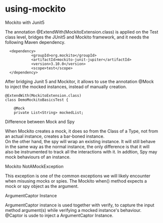 # using-mockito
Mockito with Junit5

The annotation @ExtendWith(MockitoExtension.class) is applied on the Test class level, bridges the JUnit5 and Mockito framework, and it needs the following Maven dependency.
````
  <dependency>
            <groupId>org.mockito</groupId>
            <artifactId>mockito-junit-jupiter</artifactId>
            <version>3.10.0</version>
            <scope>test</scope>
  </dependency>
 ````

After bridging Junit 5 and Mockitor, it allows to use the annotation @Mock to inject the mocked instances, instead of manually creation. 

````
@ExtendWith(MockitoExtension.class)
class DemoMockitoBasicsTest {

    @Mock
    private List<String> mockedList;
````

Difference between Mock and Spy

When Mockito creates a mock, it does so from the Class of a Type, not from an actual instance, creates a bar-boned instance.  
On the other hand, the spy will wrap an existing instance. 
It will still behave in the same way as the normal instance, the only difference is that it will also be instrumented to track all the interactions with it.
In addtion, Spy may mock behaviours of an instance. 

Mockito NotAMockException

This exception is one of the common exceptions we will likely encounter when misusing mocks or spies.
The Mockito when() method expects a mock or spy object as the argument.

ArgumentCaptor Instance

ArgumentCaptor instance is used together with verify, to capture the input method argument(s) while verifying a mocked instance's behaviour.  
@Captor is usde to inject a ArgumentCaptor Instance. 
